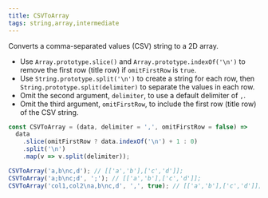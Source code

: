 ```yaml
---
title: CSVToArray
tags: string,array,intermediate
---
```


Converts a comma-separated values (CSV) string to a 2D array.

- Use `Array.prototype.slice()` and `Array.prototype.indexOf('\n')` to remove the first row (title row) if `omitFirstRow` is `true`.
- Use `String.prototype.split('\n')` to create a string for each row, then `String.prototype.split(delimiter)` to separate the values in each row.
- Omit the second argument, `delimiter`, to use a default delimiter of `,`.
- Omit the third argument, `omitFirstRow`, to include the first row (title row) of the CSV string.

```js
const CSVToArray = (data, delimiter = ',', omitFirstRow = false) =>
  data
    .slice(omitFirstRow ? data.indexOf('\n') + 1 : 0)
    .split('\n')
    .map(v => v.split(delimiter));
```

```js
CSVToArray('a,b\nc,d'); // [['a','b'],['c','d']];
CSVToArray('a;b\nc;d', ';'); // [['a','b'],['c','d']];
CSVToArray('col1,col2\na,b\nc,d', ',', true); // [['a','b'],['c','d']];
```

